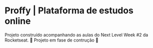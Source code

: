 # Proffy | Plataforma de estudos online
Projeto construído acompanhando as aulas do Next Level Week #2 da Rocketseat.
🚧 Projeto em fase de contrução 🚧
